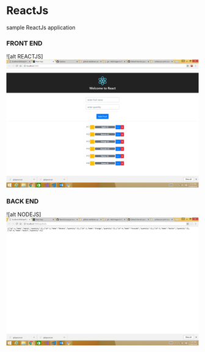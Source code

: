 # ReactJs
sample ReactJs application

### FRONT END
![alt REACTJS] <img width="1469" alt="reactjs" src="https://github.com/AJEETX/ReactJs/blob/master/ss.png">

### BACK END
![alt NODEJS] <img width="1469" alt="nodejs" src="https://github.com/AJEETX/ReactJs/blob/master/fe.png">
